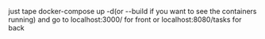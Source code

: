 just tape docker-compose up -d(or --build if you want to see the containers running) and go to localhost:3000/ for front or localhost:8080/tasks for back
